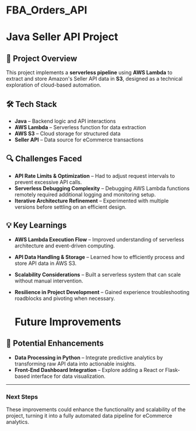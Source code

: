 # FBA_Orders_API
# Java Seller API Project

## 📌 Project Overview
This project implements a **serverless pipeline** using **AWS Lambda** to extract and store Amazon's Seller API data in **S3**, designed as a technical exploration of cloud-based automation.

## 🛠 Tech Stack
- **Java** – Backend logic and API interactions  
- **AWS Lambda** – Serverless function for data extraction  
- **AWS S3** – Cloud storage for structured data  
- **Seller API** – Data source for eCommerce transactions  

## 🔍 **Challenges Faced**
- **API Rate Limits & Optimization** – Had to adjust request intervals to prevent excessive API calls.
- **Serverless Debugging Complexity** – Debugging AWS Lambda functions remotely required additional logging and monitoring setup.
- **Iterative Architecture Refinement** – Experimented with multiple versions before settling on an efficient design.

## 💡 **Key Learnings**
- **AWS Lambda Execution Flow** – Improved understanding of serverless architecture and event-driven computing.
- **API Data Handling & Storage** – Learned how to efficiently process and store API data in AWS S3.
- **Scalability Considerations** – Built a serverless system that can scale without manual intervention.
- **Resilience in Project Development** – Gained experience troubleshooting roadblocks and pivoting when necessary.

  # **Future Improvements**

## 🚀 **Potential Enhancements**
- **Data Processing in Python** – Integrate predictive analytics by transforming raw API data into actionable insights.
- **Front-End Dashboard Integration** – Explore adding a React or Flask-based interface for data visualization.


---

### **Next Steps**
These improvements could enhance the functionality and scalability of the project, turning it into a fully automated data pipeline for eCommerce analytics.
